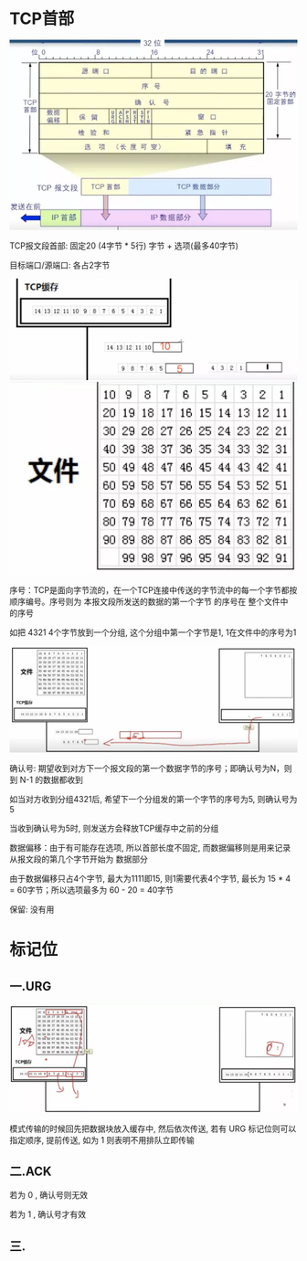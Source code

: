 # TCP首部

![TCP首部-1.webp](TCP首部-1.webp)

TCP报文段首部: 固定20 (4字节 * 5行) 字节 + 选项(最多40字节)

目标端口/源端口: 各占2字节

![TCP首部-2.webp](TCP首部-2.webp)![TCP首部-3.webp](TCP首部-3.webp)

序号：TCP是面向字节流的，在一个TCP连接中传送的字节流中的每一个字节都按顺序编号。序号则为 本报文段所发送的数据的第一个字节 的序号在 整个文件中 的序号

如把 4321 4个字节放到一个分组, 这个分组中第一个字节是1, 1在文件中的序号为1

![TCP首部-4.webp](TCP首部-4.webp)

确认号: 期望收到对方下一个报文段的第一个数据字节的序号；即确认号为N，则到 N-1 的数据都收到

如当对方收到分组4321后, 希望下一个分组发的第一个字节的序号为5, 则确认号为5

当收到确认号为5时, 则发送方会释放TCP缓存中之前的分组

数据偏移：由于有可能存在选项, 所以首部长度不固定, 而数据偏移则是用来记录从报文段的第几个字节开始为 数据部分

由于数据偏移只占4个字节, 最大为1111即15, 则1需要代表4个字节, 最长为 15 * 4 = 60字节；所以选项最多为 60 - 20 = 40字节

保留: 没有用

# 标记位

## 一.URG

![TCP首部-5.webp](TCP首部-5.webp)

模式传输的时候回先把数据块放入缓存中, 然后依次传送, 若有 URG 标记位则可以指定顺序, 提前传送, 如为 1 则表明不用排队立即传输 

## 二.ACK

若为 0 , 确认号则无效

若为 1 , 确认号才有效

## 三.

